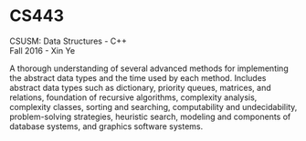 # CS443
CSUSM: Data Structures - C++  
Fall 2016 - Xin Ye

A thorough understanding of several advanced methods for
implementing the abstract data types and the time used by each
method. Includes abstract data types such as dictionary, priority queues,
matrices, and relations, foundation of recursive algorithms, complexity
analysis, complexity classes, sorting and searching, computability and
undecidability, problem-solving strategies, heuristic search, modeling
and components of database systems, and graphics software systems. 
